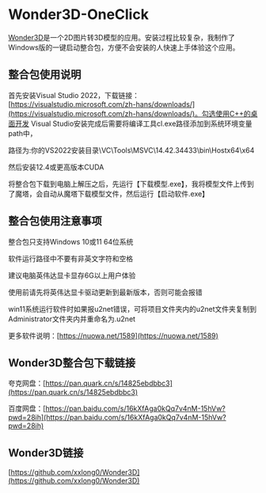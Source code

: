 # Wonder3D-OneClick

[Wonder3D](https://github.com/xxlong0/Wonder3D)是一个2D图片转3D模型的应用。安装过程比较复杂，我制作了Windows版的一键启动整合包，方便不会安装的人快速上手体验这个应用。



## 整合包使用说明

首先安装Visual Studio 2022，下载链接：[https://visualstudio.microsoft.com/zh-hans/downloads/](https://visualstudio.microsoft.com/zh-hans/downloads/)。勾选使用C++的桌面开发
Visual Studio安装完成后需要将编译工具cl.exe路径添加到系统环境变量path中，

路径为:你的VS2022安装目录\VC\Tools\MSVC\14.42.34433\bin\Hostx64\x64

然后安装12.4或更高版本CUDA

将整合包下载到电脑上解压之后，先运行【下载模型.exe】，我将模型文件上传到了魔塔，会自动从魔塔下载模型文件，然后运行【启动软件.exe】

## 整合包使用注意事项

整合包只支持Windows 10或11 64位系统

软件运行路径中不要有非英文字符和空格

建议电脑英伟达显卡显存6G以上用户体验

使用前请先将英伟达显卡驱动更新到最新版本，否则可能会报错

win11系统运行软件时如果报u2net错误，可将项目文件夹内的u2net文件夹复制到Administrator文件夹内并重命名为.u2net

更多软件说明：[https://nuowa.net/1589](https://nuowa.net/1589)

## Wonder3D整合包下载链接

夸克网盘：[https://pan.quark.cn/s/14825ebdbbc3](https://pan.quark.cn/s/14825ebdbbc3)

百度网盘：[https://pan.baidu.com/s/16kXfAga0kQq7v4nM-15hVw?pwd=28ih](https://pan.baidu.com/s/16kXfAga0kQq7v4nM-15hVw?pwd=28ih)

## Wonder3D链接

[https://github.com/xxlong0/Wonder3D](https://github.com/xxlong0/Wonder3D)
